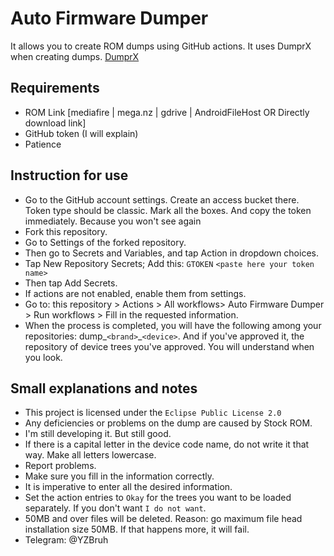 # Auto Firmware Dumper
It allows you to create ROM dumps using GitHub actions. It uses DumprX when creating dumps.
[DumprX](https://github.com/DumprX/DumprX)

## Requirements
- ROM Link [mediafire | mega.nz | gdrive | AndroidFileHost OR Directly download link]
- GitHub token (I will explain)
- Patience

## Instruction for use
- Go to the GitHub account settings. Create an access bucket there. Token type should be classic. Mark all the boxes. And copy the token immediately. Because you won't see again
- Fork this repository.
- Go to Settings of the forked repository.
- Then go to Secrets and Variables, and tap Action in dropdown choices.
- Tap New Repository Secrets;
Add this:
`GTOKEN`
`<paste here your token name>`
- Then tap Add Secrets.
- If actions are not enabled, enable them from settings.
- Go to: this repository > Actions > All workflows> Auto Firmware Dumper > Run workflows > Fill in the requested information.
- When the process is completed, you will have the following among your repositories: dump_`<brand>`_`<device>`. And if you've approved it, the repository of device trees you've approved. You will understand when you look.

## Small explanations and notes
- This project is licensed under the `Eclipse Public License 2.0`
- Any deficiencies or problems on the dump are caused by Stock ROM.
- I'm still developing it. But still good.
- If there is a capital letter in the device code name, do not write it that way. Make all letters lowercase.
- Report problems.
- Make sure you fill in the information correctly.
- It is imperative to enter all the desired information.
- Set the action entries to `Okay` for the trees you want to be loaded separately. If you don't want `I do not want`.
- 50MB and over files will be deleted. Reason: go maximum file head installation size 50MB. If that happens more, it will fail.
- Telegram: @YZBruh
